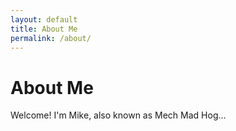 ```yaml
---
layout: default
title: About Me
permalink: /about/
---
```


# About Me

Welcome! I'm Mike, also known as Mech Mad Hog...
